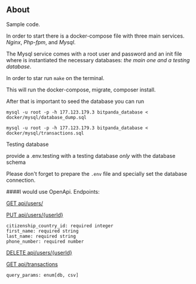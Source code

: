 
## About

Sample code.

In order to start there is a docker-compose file with three main services. _Nginx_, _Php-fpm_, and _Mysql_.

The Mysql service comes with a root user and password and an init file where is 
instantiated the necessary databases: _the main one and a testing database_.

In order to star run `make` on the terminal.

This will run the docker-compose, migrate, composer install.

After that is important to seed the database you can run

`mysql -u root -p -h 177.123.179.3 bitpanda_database < docker/mysql/database_dump.sql`

`mysql -u root -p -h 177.123.179.3 bitpanda_database < docker/mysql/transactions.sql`

Testing database

provide a .env.testing
with a testing database _only_ with the database schema


Please don't forget to prepare the `.env` file and specially set the database connection.

####I would use OpenApi.
Endpoints:

[GET api/users/]() 

[PUT api/users/{userId}]()
    
    citizenship_country_id: required integer
    first_name: required string
    last_name: required string
    phone_number: required number

[DELETE api/users/{userId}]()


[GET api/transactions]()
    
    query_params: enum[db, csv]
